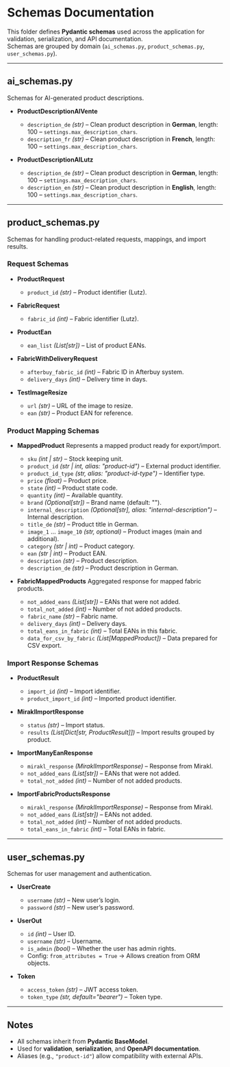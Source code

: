 # Schemas Documentation

This folder defines **Pydantic schemas** used across the application for validation, serialization, and API documentation.  
Schemas are grouped by domain (`ai_schemas.py`, `product_schemas.py`, `user_schemas.py`).

---

## ai_schemas.py

Schemas for AI-generated product descriptions.

- **ProductDescriptionAIVente**
  - `description_de` *(str)* – Clean product description in **German**, length: 100 – `settings.max_description_chars`.  
  - `description_fr` *(str)* – Clean product description in **French**, length: 100 – `settings.max_description_chars`.  

- **ProductDescriptionAILutz**
  - `description_de` *(str)* – Clean product description in **German**, length: 100 – `settings.max_description_chars`.  
  - `description_en` *(str)* – Clean product description in **English**, length: 100 – `settings.max_description_chars`.  

---

## product_schemas.py

Schemas for handling product-related requests, mappings, and import results.

### Request Schemas
- **ProductRequest**
  - `product_id` *(str)* – Product identifier (Lutz).  

- **FabricRequest**
  - `fabric_id` *(int)* – Fabric identifier (Lutz).  

- **ProductEan**
  - `ean_list` *(List[str])* – List of product EANs.  

- **FabricWithDeliveryRequest**
  - `afterbuy_fabric_id` *(int)* – Fabric ID in Afterbuy system.  
  - `delivery_days` *(int)* – Delivery time in days.  

- **TestImageResize**
  - `url` *(str)* – URL of the image to resize.  
  - `ean` *(str)* – Product EAN for reference.  

### Product Mapping Schemas
- **MappedProduct**
  Represents a mapped product ready for export/import.  
  - `sku` *(int | str)* – Stock keeping unit.  
  - `product_id` *(str | int, alias: "product-id")* – External product identifier.  
  - `product_id_type` *(str, alias: "product-id-type")* – Identifier type.  
  - `price` *(float)* – Product price.  
  - `state` *(int)* – Product state code.  
  - `quantity` *(int)* – Available quantity.  
  - `brand` *(Optional[str])* – Brand name (default: "").  
  - `internal_description` *(Optional[str], alias: "internal-description")* – Internal description.  
  - `title_de` *(str)* – Product title in German.  
  - `image_1` … `image_10` *(str, optional)* – Product images (main and additional).  
  - `category` *(str | int)* – Product category.  
  - `ean` *(str | int)* – Product EAN.  
  - `description` *(str)* – Product description.  
  - `description_de` *(str)* – Product description in German.  

- **FabricMappedProducts**
  Aggregated response for mapped fabric products.  
  - `not_added_eans` *(List[str])* – EANs that were not added.  
  - `total_not_added` *(int)* – Number of not added products.  
  - `fabric_name` *(str)* – Fabric name.  
  - `delivery_days` *(int)* – Delivery days.  
  - `total_eans_in_fabric` *(int)* – Total EANs in this fabric.  
  - `data_for_csv_by_fabric` *(List[MappedProduct])* – Data prepared for CSV export.  

### Import Response Schemas
- **ProductResult**
  - `import_id` *(int)* – Import identifier.  
  - `product_import_id` *(int)* – Imported product identifier.  

- **MiraklImportResponse**
  - `status` *(str)* – Import status.  
  - `results` *(List[Dict[str, ProductResult]])* – Import results grouped by product.  

- **ImportManyEanResponse**
  - `mirakl_response` *(MiraklImportResponse)* – Response from Mirakl.  
  - `not_added_eans` *(List[str])* – EANs that were not added.  
  - `total_not_added` *(int)* – Number of not added products.  

- **ImportFabricProductsResponse**
  - `mirakl_response` *(MiraklImportResponse)* – Response from Mirakl.  
  - `not_added_eans` *(List[str])* – EANs not added.  
  - `total_not_added` *(int)* – Number of not added products.  
  - `total_eans_in_fabric` *(int)* – Total EANs in fabric.  

---

## user_schemas.py

Schemas for user management and authentication.

- **UserCreate**
  - `username` *(str)* – New user’s login.  
  - `password` *(str)* – New user’s password.  

- **UserOut**
  - `id` *(int)* – User ID.  
  - `username` *(str)* – Username.  
  - `is_admin` *(bool)* – Whether the user has admin rights.  
  - Config: `from_attributes = True` → Allows creation from ORM objects.  

- **Token**
  - `access_token` *(str)* – JWT access token.  
  - `token_type` *(str, default="bearer")* – Token type.  

---

## Notes
- All schemas inherit from **Pydantic BaseModel**.  
- Used for **validation**, **serialization**, and **OpenAPI documentation**.  
- Aliases (e.g., `"product-id"`) allow compatibility with external APIs.  
